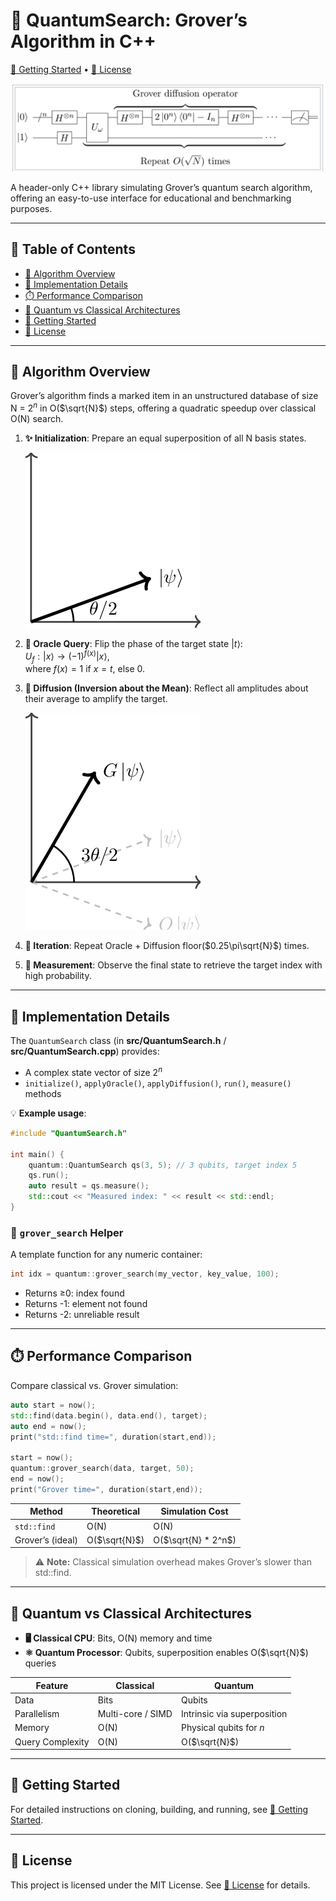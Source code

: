 # 🚀 QuantumSearch: Grover’s Algorithm in C++

[📘 Getting Started](GETTING_STARTED.md) • [📄 License](LICENSE)

![Grover Circuit](assets/grover_circuit.png)

A header-only C++ library simulating Grover’s quantum search algorithm, offering an easy-to-use interface for educational and benchmarking purposes.

---

## 🧭 Table of Contents

- [📖 Algorithm Overview](#algorithm-overview)
- [🔧 Implementation Details](#implementation-details)
- [⏱️ Performance Comparison](#performance-comparison)
- [🧠 Quantum vs Classical Architectures](#quantum-vs-classical-architectures)
- [🚀 Getting Started](#getting-started)
- [📄 License](#license)

---

## 📖 Algorithm Overview

Grover’s algorithm finds a marked item in an unstructured database of size N = $`2^n`$ in O($`\sqrt{N}`$) steps, offering a quadratic speedup over classical O(N) search.

1. **✨ Initialization**: Prepare an equal superposition of all N basis states.
   
   ![Superposition](assets/superposition.png)

2. **🎯 Oracle Query**: Flip the phase of the target state $`|t\rangle`$:  
$`U_f: |x\rangle \rightarrow (-1)^{f(x)} |x\rangle`$,  
where $`f(x) = 1`$ if $`x = t`$, else 0.

3. **🔄 Diffusion (Inversion about the Mean)**: Reflect all amplitudes about their average to amplify the target.
   
   ![Diffusion](assets/diffusion.png)

4. **🔁 Iteration**: Repeat Oracle + Diffusion floor($`0.25\pi\sqrt{N}`$) times.

5. **📏 Measurement**: Observe the final state to retrieve the target index with high probability.

---

## 🔧 Implementation Details

The `QuantumSearch` class (in **src/QuantumSearch.h** / **src/QuantumSearch.cpp**) provides:

- A complex state vector of size $`2^n`$
- `initialize()`, `applyOracle()`, `applyDiffusion()`, `run()`, `measure()` methods

💡 **Example usage**:

```cpp
#include "QuantumSearch.h"

int main() {
    quantum::QuantumSearch qs(3, 5); // 3 qubits, target index 5
    qs.run();
    auto result = qs.measure();
    std::cout << "Measured index: " << result << std::endl;
}
```

### 🧩 `grover_search` Helper

A template function for any numeric container:

```cpp
int idx = quantum::grover_search(my_vector, key_value, 100);
```

- Returns ≥0: index found  
- Returns -1: element not found  
- Returns -2: unreliable result  

---

## ⏱️ Performance Comparison

Compare classical vs. Grover simulation:

```cpp
auto start = now();
std::find(data.begin(), data.end(), target);
auto end = now();
print("std::find time=", duration(start,end));

start = now();
quantum::grover_search(data, target, 50);
end = now();
print("Grover time=", duration(start,end));
```

| Method            | Theoretical         | Simulation Cost            |
|-------------------|---------------------|-----------------------------|
| `std::find`       | O(N)                | O(N)                        |
| Grover’s (ideal)  | O($`\sqrt{N}`$)     | O($`\sqrt{N} * 2^n`$)       |

> ⚠️ **Note:** Classical simulation overhead makes Grover’s slower than std::find.

---

## 🧠 Quantum vs Classical Architectures

- **🖥️ Classical CPU**: Bits, O(N) memory and time  
- **⚛️ Quantum Processor**: Qubits, superposition enables O($`\sqrt{N}`$) queries

| Feature            | Classical             | Quantum                      |
|--------------------|-----------------------|-------------------------------|
| Data               | Bits                  | Qubits                        |
| Parallelism        | Multi-core / SIMD     | Intrinsic via superposition   |
| Memory             | O(N)                  | Physical qubits for $`n`$     |
| Query Complexity   | O(N)                  | O($`\sqrt{N}`$)               |

---

## 🚀 Getting Started

For detailed instructions on cloning, building, and running, see [📘 Getting Started](GETTING_STARTED.md).

---

## 📄 License

This project is licensed under the MIT License. See [📄 License](LICENSE) for details.
